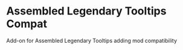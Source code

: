 # Assembled Legendary Tooltips Compat
Add-on for Assembled Legendary Tooltips adding mod compatibility

